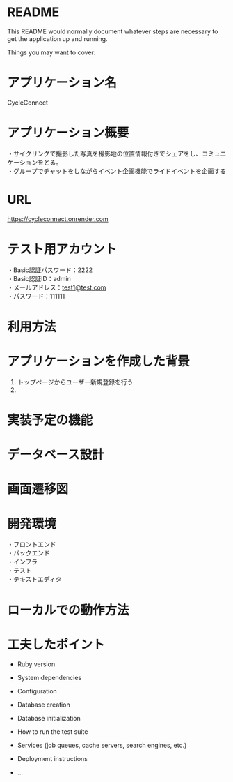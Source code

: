 # README

This README would normally document whatever steps are necessary to get the
application up and running.

Things you may want to cover:

# アプリケーション名
CycleConnect
# アプリケーション概要
・サイクリングで撮影した写真を撮影地の位置情報付きでシェアをし、コミュニケーションをとる。<br>
・グループでチャットをしながらイベント企画機能でライドイベントを企画する
# URL
https://cycleconnect.onrender.com


# テスト用アカウント
・Basic認証パスワード：2222<br>
・Basic認証ID：admin<br>
・メールアドレス：test1@test.com<br>
・パスワード：111111

# 利用方法

# アプリケーションを作成した背景
1. トップページからユーザー新規登録を行う<br>
2. 

# 実装予定の機能

# データベース設計

# 画面遷移図

# 開発環境
・フロントエンド<br>
・バックエンド<br>
・インフラ<br>
・テスト<br>
・テキストエディタ<br>
# ローカルでの動作方法

# 工夫したポイント
* Ruby version

* System dependencies

* Configuration

* Database creation

* Database initialization

* How to run the test suite

* Services (job queues, cache servers, search engines, etc.)

* Deployment instructions

* ...
